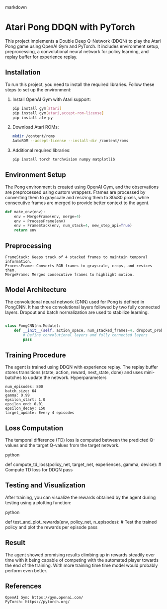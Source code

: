 markdown

# Atari Pong DDQN with PyTorch

This project implements a Double Deep Q-Network (DDQN) to play the Atari Pong game using OpenAI Gym and PyTorch. It includes environment setup, preprocessing, a convolutional neural network for policy learning, and replay buffer for experience replay.

## Installation

To run this project, you need to install the required libraries. Follow these steps to set up the environment:

1. Install OpenAI Gym with Atari support:
    ```bash
    pip install gym[atari]
    pip install gym[atari,accept-rom-license]
    pip install ale-py
    ```

2. Download Atari ROMs:
    ```bash
    mkdir /content/roms
    AutoROM --accept-license --install-dir /content/roms
    ```

3. Additional required libraries:
    ```bash
    pip install torch torchvision numpy matplotlib
    ```

## Environment Setup

The Pong environment is created using OpenAI Gym, and the observations are preprocessed using custom wrappers. Frames are processed by converting them to grayscale and resizing them to 80x80 pixels, while consecutive frames are merged to provide better context to the agent.

```python
def make_env(env):
    env = MergeFrame(env, merge=4)
    env = ProcessFrame(env)
    env = FrameStack(env, num_stack=4, new_step_api=True)
    return env
```

## Preprocessing

    FrameStack: Keeps track of 4 stacked frames to maintain temporal information.
    ProcessFrame: Converts RGB frames to grayscale, crops, and resizes them.
    MergeFrame: Merges consecutive frames to highlight motion.

## Model Architecture

The convolutional neural network (CNN) used for Pong is defined in PongCNN. It has three convolutional layers followed by two fully connected layers. Dropout and batch normalization are used to stabilize learning.

```python

class PongCNN(nn.Module):
    def __init__(self, action_space, num_stacked_frames=4, dropout_probability=0.1):
        # Define convolutional layers and fully connected layers
        pass
```

## Training Procedure

The agent is trained using DDQN with experience replay. The replay buffer stores transitions (state, action, reward, next_state, done) and uses mini-batches to update the network.
Hyperparameters

    num_episodes: 800
    batch_size: 64
    gamma: 0.99
    epsilon_start: 1.0
    epsilon_end: 0.01
    epsilon_decay: 150
    target_update: Every 4 episodes

## Loss Computation

The temporal difference (TD) loss is computed between the predicted Q-values and the target Q-values from the target network.

python

def compute_td_loss(policy_net, target_net, experiences, gamma, device):
    # Compute TD loss for DDQN
    pass

## Testing and Visualization

After training, you can visualize the rewards obtained by the agent during testing using a plotting function:

python

def test_and_plot_rewards(env, policy_net, n_episodes):
    # Test the trained policy and plot the rewards per episode
    pass

## Result

The agent showed promising results climbing up in rewards steadily over time with it being capable of competing with the automated player towards the end of the training. With more training time time model would probably perform even better.

## References

    OpenAI Gym: https://gym.openai.com/
    PyTorch: https://pytorch.org/
